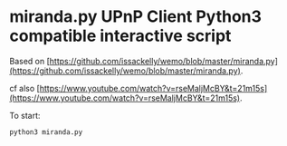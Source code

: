 # miranda.py UPnP Client Python3 compatible interactive script

Based on [https://github.com/issackelly/wemo/blob/master/miranda.py](https://github.com/issackelly/wemo/blob/master/miranda.py).

cf also [https://www.youtube.com/watch?v=rseMaljMcBY&t=21m15s](https://www.youtube.com/watch?v=rseMaljMcBY&t=21m15s).

To start:

```
python3 miranda.py
